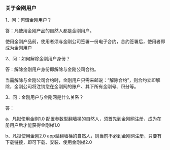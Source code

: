 ### 关于金刚用户

1、问：何谓金刚用户？

答：凡使用金刚产品的自然人都是金刚用户。

使用金刚产品前，使用者须与金刚公司签署一份电子合约，合约签署后，使用者即成为金刚用户

2、问：如何解除金刚用户身份？

答：解除金刚用户身份即解除与金刚公司合约。

当需解除与金刚公司合约时，金刚用户只需来邮说：“解除合约”，则合约立即解除，金刚公司将注销您在金刚网的账户、其下所有金刚号、积分等。

3、问：金刚用户与金刚网是什么关系？

答：

a、凡拟使用金刚1.0 配置参数型翻墙梯的自然人，须首先到金刚网注册，成为在册用户后才能获得金刚梯1.0

b、凡拟使用金刚2.0 app型翻墙梯的自然人，则当前不必到金刚网注册，只要有下载链接，即可下载、安装、使用金刚梯2.0
